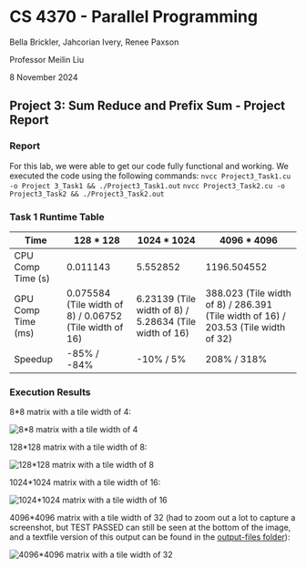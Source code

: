 # CS 4370 - Parallel Programming
Bella Brickler, Jahcorian Ivery, Renee Paxson

Professor Meilin Liu

8 November 2024

## Project 3: Sum Reduce and Prefix Sum - Project Report

### Report
For this lab, we were able to get our code fully functional and working. We executed the code using the following commands:
`nvcc Project3_Task1.cu -o Project 3_Task1 && ./Project3_Task1.out`
`nvcc Project3_Task2.cu -o Project3_Task2 && ./Project3_Task2.out`

### Task 1 Runtime Table

Time | 128 * 128 | 1024 * 1024 | 4096 * 4096
-----|-----------|-------------|-------------|
CPU Comp Time (s) | 0.011143 | 5.552852 | 1196.504552 |
GPU Comp Time (ms) | 0.075584 (Tile width of 8) / 0.06752 (Tile width of 16) | 6.23139 (Tile width of 8) / 5.28634 (Tile width of 16) | 388.023 (Tile width of 8) / 286.391 (Tile width of 16) / 203.53 (Tile width of 32) |
Speedup | -85% / -84% | -10% / 5% | 208% / 318%

### Execution Results
8*8 matrix with a tile width of 4:

![8*8 matrix with a tile width of 4](./images/8matrix-4tile-output.png)

128*128 matrix with a tile width of 8:

![128*128 matrix with a tile width of 8](./images/128matrix-8tile-output.png)

1024*1024 matrix with a tile width of 16:

![1024*1024 matrix with a tile width of 16](./images/1024matrix-16tile-output.JPG)

4096*4096 matrix with a tile width of 32 (had to zoom out a lot to capture a screenshot, but TEST PASSED can still be seen at the bottom of the image, and a textfile version of this output can be found in the [output-files folder](./output-files/4096matrix-32tile-output.txt)):

![4096*4096 matrix with a tile width of 32](./images/4096matrix-32tile-outtput.JPG)